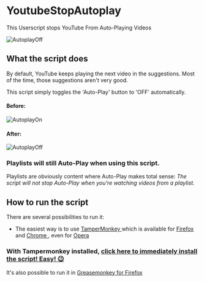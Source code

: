 # YoutubeStopAutoplay

This Userscript stops YouTube From Auto-Playing Videos

![AutoplayOff](https://github.com/johnnyawesome/YouTubeStopAutoplay/blob/master/DemoImg/YouTubeAutoPlayOldOff.jpg)

## What the script does

By default, YouTube keeps playing the next video in the suggestions. Most of the time, those suggestions aren't very good.

This script simply toggles the 'Auto-Play' button to 'OFF' automatically.

#### Before:

![AutoplayOn](https://github.com/johnnyawesome/YouTubeStopAutoplay/blob/master/DemoImg/YouTubeAutoPlayOldOn.jpg)

#### After:

![AutoplayOff](https://github.com/johnnyawesome/YouTubeStopAutoplay/blob/master/DemoImg/YouTubeAutoPlayOldOff.jpg)

### Playlists will still Auto-Play when using this script.

Playlists are obviously content where Auto-Play makes total sense: *The script will not stop Auto-Play when you're watching videos from a playlist.*

## How to run the script

There are several possibilities to run it:
 - The easiest way is to use [TamperMonkey ](https://www.google.ch/search?q=tampermonkey) which is available for [Firefox ](https://addons.mozilla.org/en-US/firefox/addon/tampermonkey/) and [Chrome ](https://chrome.google.com/webstore/search/tampermonkey), even for [Opera ](https://addons.opera.com/de/search/?query=Tampermonkey)
 ### With Tampermonkey installed,  [click here to immediately install the script! Easy! 😉](https://github.com/johnnyawesome/YouTubeStopAutoplay/raw/master/YouTube%20Stop%20Autoplay.user.js)

It's also possible to run it in [Greasemonkey for Firefox ](https://addons.mozilla.org/en-US/firefox/addon/greasemonkey/) 
